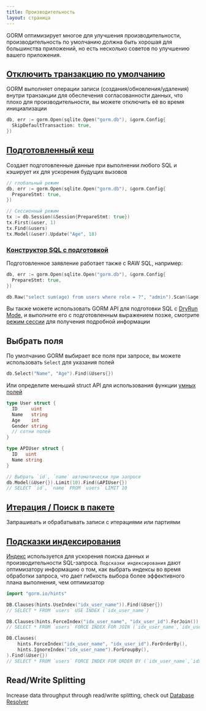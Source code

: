 ```yaml
---
title: Производительность
layout: страница
---
```


GORM оптимизирует многое для улучшения производительности, производительность по умолчанию должна быть хорошая для большинства приложений, но есть несколько советов по улучшению вашего приложения.

## [Отключить транзакцию по умолчанию](transactions.html)

GORM выполняет операции записи (создания/обновления/удаления) внутри транзакции для обеспечения согласованности данных, что плохо для производительности, вы можете отключить её во время инициализации

```go
db, err := gorm.Open(sqlite.Open("gorm.db"), &gorm.Config{
  SkipDefaultTransaction: true,
})
```

## [Подготовленный кеш](session.html)

Создает подготовленные данные при выполнении любого SQL и кэширует их для ускорения будущих вызовов

```go
// глобальный режим
db, err := gorm.Open(sqlite.Open("gorm.db"), &gorm.Config{
  PrepareStmt: true,
})

// Сессионный режим
tx := db.Session(&Session{PrepareStmt: true})
tx.First(&user, 1)
tx.Find(&users)
tx.Model(&user).Update("Age", 18)
```

### [Конструктор SQL с подготовкой](sql_builder.html)

Подготовленное заявление работает также с RAW SQL, например:

```go
db, err := gorm.Open(sqlite.Open("gorm.db"), &gorm.Config{
  PrepareStmt: true,
})

db.Raw("select sum(age) from users where role = ?", "admin").Scan(&age)
```

Вы также можете использовать GORM API для подготовки SQL с [DryRun Mode](session.html), и выполните его с подготовленным выражением позже, смотрите [режим сессии](session.html) для получения подробной информации

## Выбрать поля

По умолчанию GORM выбирает все поля при запросе, вы можете использовать `Select` для указания полей

```go
db.Select("Name", "Age").Find(&Users{})
```

Или определите меньший struct API для использования функции [умных полей](advanced_query.html)

```go
type User struct {
  ID     uint
  Name   string
  Age    int
  Gender string
  // сотни полей
}

type APIUser struct {
  ID   uint
  Name string
}

// Выбрать `id`, `name` автоматически при запросе
db.Model(&User{}).Limit(10).Find(&APIUser{})
// SELECT `id`, `name` FROM `users` LIMIT 10
```

## [Итерация / Поиск в пакете](advanced_query.html)

Запрашивать и обрабатывать записи с итерациями или партиями

## [Подсказки индексирования](hints.html)

[Индекс](indexes.html) используется для ускорения поиска данных и производительности SQL-запроса. `Подсказки индексирования` дают оптимизатору информацию о том, как выбрать индексы во время обработки запроса, что дает гибкость выбора более эффективного плана выполнения, чем оптимизатор

```go
import "gorm.io/hints"

DB.Clauses(hints.UseIndex("idx_user_name")).Find(&User{})
// SELECT * FROM `users` USE INDEX (`idx_user_name`)

DB.Clauses(hints.ForceIndex("idx_user_name", "idx_user_id").ForJoin()).Find(&User{})
// SELECT * FROM `users` FORCE INDEX FOR JOIN (`idx_user_name`,`idx_user_id`)"

DB.Clauses(
    hints.ForceIndex("idx_user_name", "idx_user_id").ForOrderBy(),
    hints.IgnoreIndex("idx_user_name").ForGroupBy(),
).Find(&User{})
// SELECT * FROM `users` FORCE INDEX FOR ORDER BY (`idx_user_name`,`idx_user_id`) IGNORE INDEX FOR GROUP BY (`idx_user_name`)"
```

## Read/Write Splitting

Increase data throughput through read/write splitting, check out [Database Resolver](dbresolver.html)
